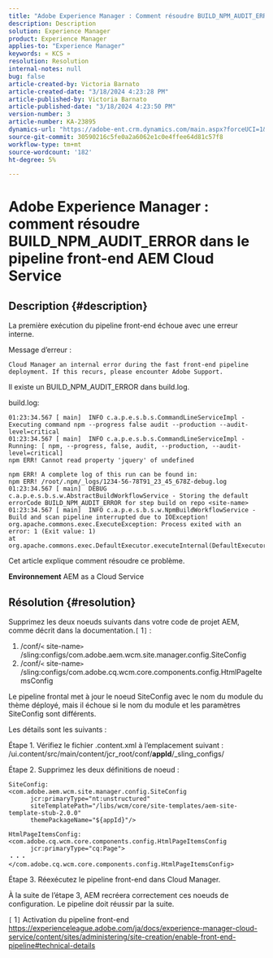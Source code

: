 ```yaml
---
title: "Adobe Experience Manager : Comment résoudre BUILD_NPM_AUDIT_ERROR dans le pipeline front-end AEM Cloud Service"
description: Description
solution: Experience Manager
product: Experience Manager
applies-to: "Experience Manager"
keywords: « KCS »
resolution: Resolution
internal-notes: null
bug: false
article-created-by: Victoria Barnato
article-created-date: "3/18/2024 4:23:28 PM"
article-published-by: Victoria Barnato
article-published-date: "3/18/2024 4:23:50 PM"
version-number: 3
article-number: KA-23895
dynamics-url: "https://adobe-ent.crm.dynamics.com/main.aspx?forceUCI=1&pagetype=entityrecord&etn=knowledgearticle&id=890d92d5-43e5-ee11-904c-00224806b7b2"
source-git-commit: 30590216c5fe0a2a6062e1c0e4ffee64d81c57f8
workflow-type: tm+mt
source-wordcount: '182'
ht-degree: 5%

---
```


# Adobe Experience Manager : comment résoudre BUILD_NPM_AUDIT_ERROR dans le pipeline front-end AEM Cloud Service

## Description {#description}


La première exécution du pipeline front-end échoue avec une erreur interne.

Message d’erreur :


```
Cloud Manager an internal error during the fast front-end pipeline deployment. If this recurs, please encounter Adobe Support.
```


Il existe un BUILD_NPM_AUDIT_ERROR dans build.log.

build.log:


```
01:23:34.567 [ main]  INFO c.a.p.e.s.b.s.CommandLineServiceImpl - Executing command npm --progress false audit --production --audit-level=critical
01:23:34.567 [ main]  INFO c.a.p.e.s.b.s.CommandLineServiceImpl - Running: [ npm, --progress, false, audit, --production, --audit-level=critical] 
npm ERR! Cannot read property 'jquery' of undefined

npm ERR! A complete log of this run can be found in:
npm ERR! /root/.npm/_logs/1234-56-78T91_23_45_678Z-debug.log
01:23:34.567 [ main]  DEBUG c.a.p.e.s.b.s.w.AbstractBuildWorkflowService - Storing the default errorCode BUILD_NPM_AUDIT_ERROR for step build on repo <site-name>
01:23:34.567 [ main]  INFO c.a.p.e.s.b.s.w.NpmBuildWorkflowService - Build and scan pipeline interrupted due to IOException!
org.apache.commons.exec.ExecuteException: Process exited with an error: 1 (Exit value: 1)
at org.apache.commons.exec.DefaultExecutor.executeInternal(DefaultExecutor.java:404)
```


Cet article explique comment résoudre ce problème.

<b>Environnement</b>
AEM as a Cloud Service


## Résolution {#resolution}


Supprimez les deux noeuds suivants dans votre code de projet AEM, comme décrit dans la documentation.`[` 1`]` :

1. /conf/`<` site-name`>` /sling:configs/com.adobe.aem.wcm.site.manager.config.SiteConfig
2. /conf/`<` site-name`>` /sling:configs/com.adobe.cq.wcm.core.components.config.HtmlPageItemsConfig

Le pipeline frontal met à jour le noeud SiteConfig avec le nom du module du thème déployé, mais il échoue si le nom du module et les paramètres SiteConfig sont différents.

Les détails sont les suivants :

Étape 1. Vérifiez le fichier .content.xml à l’emplacement suivant : /ui.content/src/main/content/jcr_root/conf/__appId__/_sling_configs/

Étape 2. Supprimez les deux définitions de noeud :


```
SiteConfig:
<com.adobe.aem.wcm.site.manager.config.SiteConfig
      jcr:primaryType="nt:unstructured"
      siteTemplatePath="/libs/wcm/core/site-templates/aem-site-template-stub-2.0.0"
      themePackageName="${appId}"/>
```



```
HtmlPageItemsConfig:
<com.adobe.cq.wcm.core.components.config.HtmlPageItemsConfig
      jcr:primaryType="cq:Page">
・・・
</com.adobe.cq.wcm.core.components.config.HtmlPageItemsConfig>
```


Étape 3. Réexécutez le pipeline front-end dans Cloud Manager.

À la suite de l’étape 3, AEM recréera correctement ces noeuds de configuration. Le pipeline doit réussir par la suite.

`[` 1`]`  Activation du pipeline front-end https://experienceleague.adobe.com/ja/docs/experience-manager-cloud-service/content/sites/administering/site-creation/enable-front-end-pipeline#technical-details
